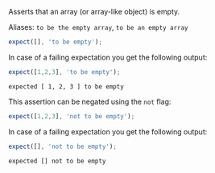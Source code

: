 Asserts that an array (or array-like object) is empty.

Aliases: `to be the empty array`, `to be an empty array`

```javascript
expect([], 'to be empty');
```

In case of a failing expectation you get the following output:

```javascript
expect([1,2,3], 'to be empty');
```

```output
expected [ 1, 2, 3 ] to be empty
```

This assertion can be negated using the `not` flag:

```javascript
expect([1,2,3], 'not to be empty');
```

In case of a failing expectation you get the following output:

```javascript
expect([], 'not to be empty');
```

```output
expected [] not to be empty
```
